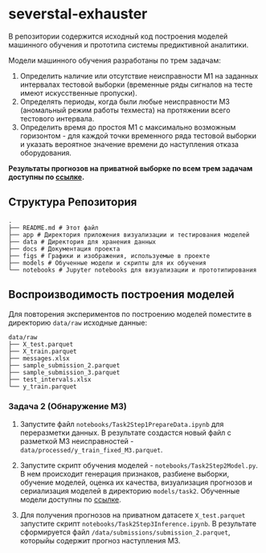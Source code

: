# severstal-exhauster

В репозитории содержится исходный код построения моделей машинного обучения и прототипа системы предиктивной аналитики.

Модели машинного обучения разработаны по трем задачам:

1. Определить наличие или отсутствие неисправности М1 на заданных интервалах тестовой выборки (временные ряды сигналов на тесте имеют искусственные пропуски).
2. Определять периоды, когда были любые неисправности М3 (аномальный режим работы техместа) на протяжении всего тестового интервала.
3. Определить время до простоя М1 с максимально возможным горизонтом - для каждой точки временного ряда тестовой выборки и указать вероятное значение времени до наступления отказа оборудования.

__Результаты прогнозов на приватной выборке по всем трем задачам доступны по [ссылке](https://cloud.mail.ru/public/xNtu/Rz94iFcyd).__

## Структура Репозитория

```
.
├── README.md # Этот файл
├── app # Директория приложения визуализации и тестирования моделей
├── data # Директория для хранения данных
├── docs # Документация проекта
├── figs # Графики и изображения, используемые в проекте
├── models # Обученные модели и скрипты для их обучения
└── notebooks # Jupyter notebooks для визуализации и прототипирования
```

## Воспроизводимость построения моделей

Для повторения экспериментов по построению моделей поместите в директорию `data/raw` исходные данные:

```
data/raw
├── X_test.parquet
├── X_train.parquet
├── messages.xlsx
├── sample_submission_2.parquet
├── sample_submission_3.parquet
├── test_intervals.xlsx
└── y_train.parquet
```

### Задача 2 (Обнаружение M3)

1. Запустите файл `notebooks/Task2Step1PrepareData.ipynb` для переразметки данных. В результате создастся новый файл с разметкой M3 неисправностей - `data/processed/y_train_fixed_M3.parquet`.

2. Запустите скрипт обучения моделей - `notebooks/Task2Step2Model.py`. В нем происходит генерация признаков, разбиене выборки, обучение моделей, оценка их качества, визуализация прогнозов и сериализация моделей в директорию `models/task2`. Обученные модели доступны по [ссылке](https://cloud.mail.ru/public/viwd/7TtLJ4bcS).

3. Для получения прогнозов на приватном датасете `X_test.parquet` запустите скрипт `notebooks/Task2Step3Inference.ipynb`. В результате сформируется файл `/data/submissions/submission_2.parquet`, которыйы содержит прогноз наступления M3.